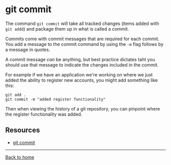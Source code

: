 # git commit

The command `git commit` will take all tracked changes (items added with `git addd`) and package them up in what is called a commit. 

Commits come with commit messages that are required for each commit. You add a message to the commit command by using the `-m` flag follows by a message in quotes. 

A commit message _can_ be anything, but best practice dictates taht you should use that message to indicate the changes included in the commit. 

For example if we have an application we're working on where we just added the ability to register new accounts, you might add something like this: 

```
git add .
git commit -m "added register functionality"
```

Then when viewing the history of a git repository, you can pinpoint where the register functionality was added.

## Resources 
- [git commit](./Commit.md)

--- 
[Back to home](../README.md)